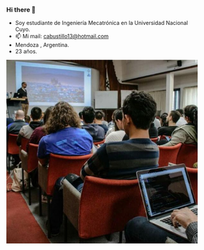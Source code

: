 ### Hi there 👋

- Soy estudiante de Ingeniería Mecatrónica en la Universidad Nacional Cuyo.
- 📫 Mi mail: cabustillo13@hotmail.com
- Mendoza , Argentina.
- 23 años.

![Imagen de cuando participe en una conferencia Mercado Libre](https://github.com/cabustillo13/cabustillo13/blob/master/fondo.jpg)
